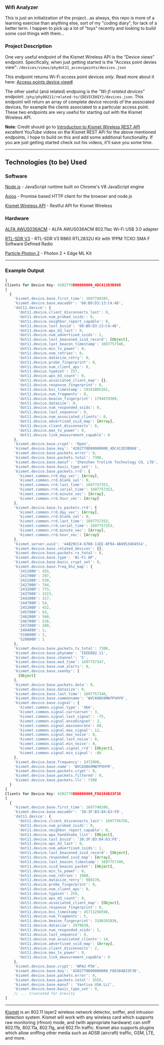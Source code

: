 ### Wifi Analyzer

This is just an initialization of the project...as always, this repo is more of a learning exercise than anything else, sort of my "coding diary", for lack of a better term. I happen to pick up a lot of "toys" recently and looking to build some cool things with them...

### Project Description

One very useful endpoint of the Kismet Wireless API is the "Device views" endpoint. Specifically, when just getting started is the "Access point devies view":
`/devices/views/phydot11_accesspoints/devices.json`

This endpoint returns Wi-Fi access point devices _only_. Read more about it here: [Access points device view#](https://www.kismetwireless.net/docs/api/wifi_dot11/#access-points-device-view)

The other useful (and related) endpoing is the _"Wi-fi related devices"_ endpoint: `/phy/phy80211/related-to/{DEVICEKEY}/devices.json`. This endpoint will return an array of complete device records of the associated devices, for example the clients associated to a particular access point. These two endpoints are very useful for starting out with the Kismet Wireless API.

**Note**: Credit should go to [Introduction to Kismet Wireless REST API](https://www.youtube.com/watch?v=3LJo4RPT9JE) excellent YouTube videos on the Kismet REST APi for the above mentioned endpoints, I hope to build on this and add some additional functionality. If you are just getting started check out his videos, it'll save you some time.

---

## Technologies (to be) Used

### Software

[Node.js](https://nodejs.org/en/) - JavaScript runtime built on Chrome's V8 JavaScript engine

[Axios](https://axios-http.com) - Promise based HTTP client for the browser and node.js

[Kismet Wireless API](https://www.kismetwireless.net/docs/api) - Restful API for Kismet Wireless

### Hardware

[ALFA AWUS036ACM](https://www.amazon.com/Network-AWUS036ACM-Long-Range-Wide-Coverage-High-Sensitivity/dp/B08BJS8FXD) - ALFA AWUS036ACM 802.11ac Wi-Fi USB 3.0 adapter

[RTL-SDR V3](https://www.amazon.com/dp/B0BMKB3L47?th=1) - RTL-SDR V3 R860 RTL2832U Kit with 1PPM TCXO SMA F Software Defined Radio

[Particle Photon 2](https://store.particle.io/collections/wifi/products/photon-2-edge-ml-kit) - Photon 2 + Edge ML Kit

---

### Example Output
```js
]
Clients for Device Key: 4202770D00000000_4DC413D3B968
[
  {
    'kismet.device.base.first_time': 1697740385,
    'kismet.device.base.macaddr': '68:B9:D3:13:C4:4D',
    'dot11.device': {
      'dot11.device.client_disconnects_last': 0,
      'dot11.device.num_probed_ssids': 0,
      'dot11.device.neighbor_report_capable': 0,
      'dot11.device.last_bssid': '68:B9:D3:13:C4:4D',
      'dot11.device.wps_m3_last': 0,
      'dot11.device.num_advertised_ssids': 1,
      'dot11.device.last_beaconed_ssid_record': [Object],
      'dot11.device.last_beacon_timestamp': 1697757346,
      'dot11.device.min_tx_power': 0,
      'dot11.device.num_retries': 0,
      'dot11.device.datasize_retry': 0,
      'dot11.device.probe_fingerprint': 0,
      'dot11.device.num_client_aps': 0,
      'dot11.device.typeset': 257,
      'dot11.device.wps_m3_count': 0,
      'dot11.device.associated_client_map': {},
      'dot11.device.response_fingerprint': 0,
      'dot11.device.bss_timestamp': 19341005261,
      'dot11.device.num_fragments': 0,
      'dot11.device.beacon_fingerprint': 1794870389,
      'dot11.device.datasize': 0,
      'dot11.device.num_responded_ssids': 0,
      'dot11.device.last_sequence': 0,
      'dot11.device.num_associated_clients': 0,
      'dot11.device.advertised_ssid_map': [Array],
      'dot11.device.client_disconnects': 0,
      'dot11.device.max_tx_power': 0,
      'dot11.device.link_measurement_capable': 0
    },
    'kismet.device.base.crypt': 'Open',
    'kismet.device.base.key': '4202770D00000000_4DC413D3B968',
    'kismet.device.base.packets.error': 0,
    'kismet.device.base.packets.total': 7308,
    'kismet.device.base.manuf': 'Shenzhen Trolink Technology CO, LTD',
    'kismet.device.base.basic_type_set': 1,
    'kismet.device.base.packets.rrd': {
      'kismet.common.rrd.day_vec': [Array],
      'kismet.common.rrd.blank_val': 0,
      'kismet.common.rrd.last_time': 1697757353,
      'kismet.common.rrd.serial_time': 1697757353,
      'kismet.common.rrd.minute_vec': [Array],
      'kismet.common.rrd.hour_vec': [Array]
    },
    'kismet.device.base.tx_packets.rrd': {
      'kismet.common.rrd.day_vec': [Array],
      'kismet.common.rrd.blank_val': 0,
      'kismet.common.rrd.last_time': 1697757353,
      'kismet.common.rrd.serial_time': 1697757353,
      'kismet.common.rrd.minute_vec': [Array],
      'kismet.common.rrd.hour_vec': [Array]
    },
    'kismet.server.uuid': '44829CC4-6708-11EE-8F94-4B49534D4554',
    'kismet.device.base.related_devices': {},
    'kismet.device.base.packets.rx_total': 0,
    'kismet.device.base.type': 'Wi-Fi AP',
    'kismet.device.base.basic_crypt_set': 0,
    'kismet.device.base.freq_khz_map': {
      '2412000': 455,
      '2417000': 297,
      '2422000': 539,
      '2427000': 744,
      '2432000': 773,
      '2437000': 2223,
      '2442000': 317,
      '2447000': 54,
      '2452000': 452,
      '2457000': 63,
      '2462000': 568,
      '2467000': 530,
      '2472000': 289,
      '2484000': 1,
      '5180000': 2,
      '5200000': 1
    },
    'kismet.device.base.packets.tx_total': 7308,
    'kismet.device.base.phyname': 'IEEE802.11',
    'kismet.device.base.channel': '5',
    'kismet.device.base.mod_time': 1697757347,
    'kismet.device.base.num_alerts': 0,
    'kismet.device.base.seenby': [
      [Object]
    ],
    'kismet.device.base.packets.data': 0,
    'kismet.device.base.datasize': 0,
    'kismet.device.base.last_time': 1697757346,
    'kismet.device.base.commonname': 'WVCA98G9MW7PVHYR',
    'kismet.device.base.signal': {
      'kismet.common.signal.type': 'dbm',
      'kismet.common.signal.carrierset': 3,
      'kismet.common.signal.last_signal': -75,
      'kismet.common.signal.encodingset': 3,
      'kismet.common.signal.maxseenrate': 60,
      'kismet.common.signal.max_signal': 12,
      'kismet.common.signal.max_noise': 0,
      'kismet.common.signal.last_noise': 0,
      'kismet.common.signal.min_noise': 0,
      'kismet.common.signal.signal_rrd': [Object],
      'kismet.common.signal.min_signal': -86
    },
    'kismet.device.base.frequency': 2472000,
    'kismet.device.base.name': 'WVCA98G9MW7PVHYR',
    'kismet.device.base.packets.crypt': 0,
    'kismet.device.base.packets.filtered': 0,
    'kismet.device.base.packets.llc': 7308
  }
]
Clients for Device Key: 4202770D00000000_F86384B33F38
[
  {
    'kismet.device.base.first_time': 1697740386,
    'kismet.device.base.macaddr': '38:3F:B3:84:63:F8',
    'dot11.device': {
      'dot11.device.client_disconnects_last': 1697756756,
      'dot11.device.num_probed_ssids': 0,
      'dot11.device.neighbor_report_capable': 0,
      'dot11.device.wpa_handshake_list': [Object],
      'dot11.device.last_bssid': '38:3F:B3:84:63:F8',
      'dot11.device.wps_m3_last': 0,
      'dot11.device.num_advertised_ssids': 1,
      'dot11.device.last_beaconed_ssid_record': [Object],
      'dot11.device.responded_ssid_map': [Array],
      'dot11.device.last_beacon_timestamp': 1697757346,
      'dot11.device.ssid_beacon_packet': [Object],
      'dot11.device.min_tx_power': 0,
      'dot11.device.num_retries': 1988,
      'dot11.device.datasize_retry': 980170,
      'dot11.device.probe_fingerprint': 0,
      'dot11.device.num_client_aps': 0,
      'dot11.device.typeset': 259,
      'dot11.device.wps_m3_count': 0,
      'dot11.device.associated_client_map': [Object],
      'dot11.device.response_fingerprint': 0,
      'dot11.device.bss_timestamp': 45711258598,
      'dot11.device.num_fragments': 5,
      'dot11.device.beacon_fingerprint': 3198191836,
      'dot11.device.datasize': 2979630,
      'dot11.device.num_responded_ssids': 1,
      'dot11.device.last_sequence': 0,
      'dot11.device.num_associated_clients': 14,
      'dot11.device.advertised_ssid_map': [Array],
      'dot11.device.client_disconnects': 2,
      'dot11.device.max_tx_power': 0,
      'dot11.device.link_measurement_capable': 0
    },
    'kismet.device.base.crypt': 'WPA2-PSK',
    'kismet.device.base.key': '4202770D00000000_F86384B33F38',
    'kismet.device.base.packets.error': 0,
    'kismet.device.base.packets.total': 5555,
    'kismet.device.base.manuf': 'Vantiva USA LLC',
    'kismet.device.base.basic_type_set': 9,
    // ... truncated for brevity
]
```

---

[Kismet](https://www.kismetwireless.net) is an 802.11 layer2 wireless network detector, sniffer, and intrusion detection system. Kismet will work with any wireless card which supports raw monitoring (rfmon) mode, and (with appropriate hardware) can sniff 802.11b, 802.11a, 802.11g, and 802.11n traffic. Kismet also supports plugins which allow sniffing other media such as ADSB (aircraft) traffic, GSM, LTE, and more.


